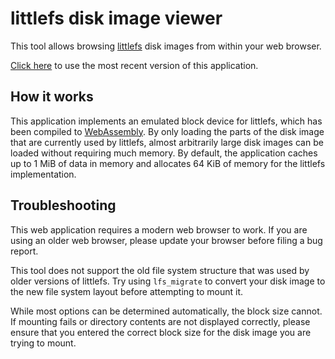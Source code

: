 # littlefs disk image viewer

This tool allows browsing [littlefs](https://github.com/littlefs-project/littlefs)
disk images from within your web browser.

[Click here](https://tniessen.github.io/littlefs-disk-img-viewer/) to use the
most recent version of this application.

## How it works

This application implements an emulated block device for littlefs, which has
been compiled to [WebAssembly](https://webassembly.org/). By only loading the
parts of the disk image that are currently used by littlefs, almost arbitrarily
large disk images can be loaded without requiring much memory. By default, the
application caches up to 1 MiB of data in memory and allocates 64 KiB of memory
for the littlefs implementation.

## Troubleshooting

This web application requires a modern web browser to work. If you are using an
older web browser, please update your browser before filing a bug report.

This tool does not support the old file system structure that was used by older
versions of littlefs. Try using `lfs_migrate` to convert your disk image to the
new file system layout before attempting to mount it.

While most options can be determined automatically, the block size cannot. If
mounting fails or directory contents are not displayed correctly, please ensure
that you entered the correct block size for the disk image you are trying to
mount.
